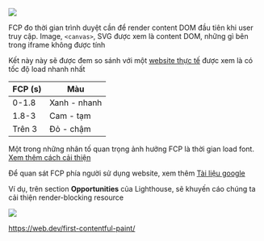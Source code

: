 ![](https://web-dev.imgix.net/image/MtjnObpuceYe3ijODN3a79WrxLU2/0zDaizn5WxE6QfToxVMG.png?auto=format&w=845)

FCP đo thời gian trình duyệt cần để render content DOM đầu tiên khi user truy cập. Image, `<canvas>`, SVG được xem là content DOM, những gì bên trong iframe không được tính

Kết này này sẽ được đem so sánh với một [website thực tế](https://httparchive.org/reports/loading-speed#fcp) được xem là có tốc độ load nhanh nhất

| FCP (s) | Màu          |
| ------- | ------------ |
| 0-1.8   | Xanh - nhanh |
| 1.8-3   | Cam - tạm    |
| Trên 3  | Đỏ - chậm    |

Một trong những nhân tố quan trọng ảnh hưởng FCP là thời gian load font. [Xem thêm cách cải thiện](https://web.dev/font-display)

Để quan sát FCP phía người sử dụng website, xem thêm [Tài liệu google](https://developers.google.com/web/fundamentals/performance/user-centric-performance-metrics)

Ví dụ, trên section **Opportunities** của Lighthouse, sẽ khuyến cáo chúng ta cải thiện render-blocking resource

![](https://web.dev/images/shared/opportunities.png)

https://web.dev/first-contentful-paint/